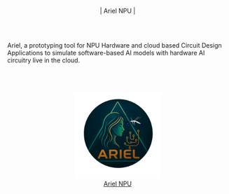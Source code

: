 
<p align="center">
  | Ariel NPU |
</p>
  <br>
  <br>
  <p align="left">
  Ariel, a prototyping tool for NPU Hardware and cloud based Circuit Design Applications to simulate software-based AI models with hardware AI circuitry live in the cloud.
  </p>
  <br>
  <br>
  <p align="center">
  <a href="https://arielnpu.space/" target="_blank">
    <img src="https://raw.githubusercontent.com/DART-Skyboard/Ariel/refs/heads/main/ArielEmerald.png" alt="ArielFire" width="200" height="200">
  </a>
  <br>
  <a href="https://arielnpu.space/">Ariel NPU</a>
</p>

